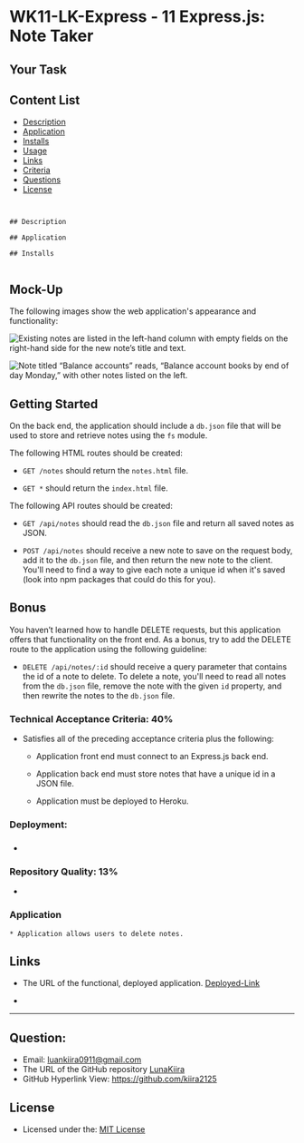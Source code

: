 # WK11-LK-Express -  11 Express.js: Note Taker

## Your Task

## Content List

 * [Description](#description)
 * [Application  ](#application)
 * [Installs](#installs)
 * [Usage](#usage)
 * [Links](#links)
 * [Criteria](#criteria)
 * [Questions](#questions)
 * [License](#license)

```


## Description

## Application

## Installs
 
```


## Mock-Up

The following images show the web application's appearance and functionality:

![Existing notes are listed in the left-hand column with empty fields on the right-hand side for the new note’s title and text.](./Assets/11-express-homework-demo-01.png)

![Note titled “Balance accounts” reads, “Balance account books by end of day Monday,” with other notes listed on the left.](./Assets/11-express-homework-demo-02.png)


## Getting Started

On the back end, the application should include a `db.json` file that will be used to store and retrieve notes using the `fs` module.

The following HTML routes should be created:

* `GET /notes` should return the `notes.html` file.

* `GET *` should return the `index.html` file.

The following API routes should be created:

* `GET /api/notes` should read the `db.json` file and return all saved notes as JSON.

* `POST /api/notes` should receive a new note to save on the request body, add it to the `db.json` file, and then return the new note to the client. You'll need to find a way to give each note a unique id when it's saved (look into npm packages that could do this for you).


## Bonus

You haven’t learned how to handle DELETE requests, but this application offers that functionality on the front end. As a bonus, try to add the DELETE route to the application using the following guideline:

* `DELETE /api/notes/:id` should receive a query parameter that contains the id of a note to delete. To delete a note, you'll need to read all notes from the `db.json` file, remove the note with the given `id` property, and then rewrite the notes to the `db.json` file.


### Technical Acceptance Criteria: 40%

* Satisfies all of the preceding acceptance criteria plus the following:

  * Application front end must connect to an Express.js back end.

  * Application back end must store notes that have a unique id in a JSON file.

  * Application must be deployed to Heroku.


### Deployment: 


### 

* 


### Repository Quality: 13%

* 

  
### Application

    * Application allows users to delete notes.


## Links

* The URL of the functional, deployed application.
    [Deployed-Link](https://)

* 
- - -
## Question:

* Email: luankiira0911@gmail.com
* The URL of the GitHub repository [LunaKiira](https://github.com/kiira2125)
* GitHub Hyperlink View: https://github.com/kiira2125 

   

    
## License
* Licensed under the: [MIT License](https://opensource.org/licenses/MIT) 

